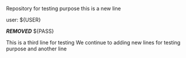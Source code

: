 Repository for testing purpose
this is a new line

user: ${USER}

***REMOVED*** ${PASS}


This is a third line for testing
We continue to adding new lines for testing purpose
and another line
